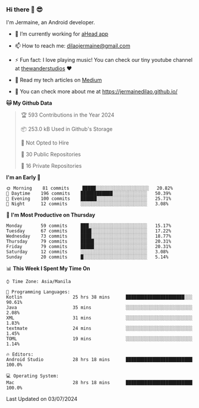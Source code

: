 ### Hi there 👋 😎
I'm Jermaine, an Android developer.

- 🔭 I’m currently working for [aHead app](https://www.ahead-app.com/)

- 📫 How to reach me: dilaojermaine@gmail.com

- ⚡ Fun fact: I love playing music! You can check our tiny youtube channel at [thewanderstudios](https://www.youtube.com/thewanderstudios) ♥️

- 📖 Read my tech articles on [Medium](https://jermainedilao.medium.com/)

- 👀 You can check more about me at https://jermainedilao.github.io/

<!--
**jermainedilao/jermainedilao** is a ✨ _special_ ✨ repository because its `README.md` (this file) appears on your GitHub profile.

Here are some ideas to get you started:

- 🔭 I’m currently working on ...
- 🌱 I’m currently learning ...
- 👯 I’m looking to collaborate on ...
- 🤔 I’m looking for help with ...
- 💬 Ask me about ...
- 📫 How to reach me: ...
- 😄 Pronouns: ...
- ⚡ Fun fact: ...
-->

<!--START_SECTION:waka-->
**🐱 My Github Data** 

> 🏆 593 Contributions in the Year 2024
 > 
> 📦 253.0 kB Used in Github's Storage 
 > 
> 🚫 Not Opted to Hire
 > 
> 📜 30 Public Repositories 
 > 
> 🔑 16 Private Repositories  
 > 
**I'm an Early 🐤** 

```text
🌞 Morning    81 commits     █████░░░░░░░░░░░░░░░░░░░░   20.82% 
🌆 Daytime    196 commits    ████████████░░░░░░░░░░░░░   50.39% 
🌃 Evening    100 commits    ██████░░░░░░░░░░░░░░░░░░░   25.71% 
🌙 Night      12 commits     ░░░░░░░░░░░░░░░░░░░░░░░░░   3.08%

```
📅 **I'm Most Productive on Thursday** 

```text
Monday       59 commits     ███░░░░░░░░░░░░░░░░░░░░░░   15.17% 
Tuesday      67 commits     ████░░░░░░░░░░░░░░░░░░░░░   17.22% 
Wednesday    73 commits     ████░░░░░░░░░░░░░░░░░░░░░   18.77% 
Thursday     79 commits     █████░░░░░░░░░░░░░░░░░░░░   20.31% 
Friday       79 commits     █████░░░░░░░░░░░░░░░░░░░░   20.31% 
Saturday     12 commits     ░░░░░░░░░░░░░░░░░░░░░░░░░   3.08% 
Sunday       20 commits     █░░░░░░░░░░░░░░░░░░░░░░░░   5.14%

```


📊 **This Week I Spent My Time On** 

```text
⌚︎ Time Zone: Asia/Manila

💬 Programming Languages: 
Kotlin                   25 hrs 38 mins      ██████████████████████░░░   90.61% 
Java                     35 mins             ░░░░░░░░░░░░░░░░░░░░░░░░░   2.08% 
XML                      31 mins             ░░░░░░░░░░░░░░░░░░░░░░░░░   1.83% 
textmate                 24 mins             ░░░░░░░░░░░░░░░░░░░░░░░░░   1.45% 
TOML                     19 mins             ░░░░░░░░░░░░░░░░░░░░░░░░░   1.14%

🔥 Editors: 
Android Studio           28 hrs 18 mins      █████████████████████████   100.0%

💻 Operating System: 
Mac                      28 hrs 18 mins      █████████████████████████   100.0%

```


 Last Updated on 03/07/2024
<!--END_SECTION:waka-->

